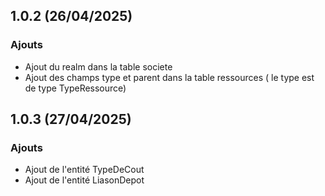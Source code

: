 ## 1.0.2 (26/04/2025)

### Ajouts
- Ajout du realm dans la table societe
- Ajout des champs type et parent dans la table ressources ( le type est de type TypeRessource)

## 1.0.3 (27/04/2025)

### Ajouts
- Ajout de l'entité TypeDeCout
- Ajout de l'entité LiasonDepot